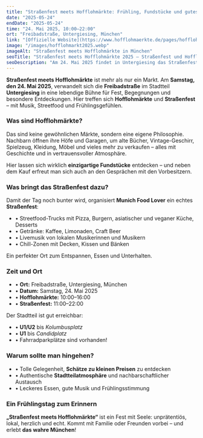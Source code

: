 ```yaml
---
title: "Straßenfest meets Hofflohmärkte: Frühling, Fundstücke und gutes Essen in Untergiesing"
date: "2025-05-24"
endDate: "2025-05-24"
time: "24. Mai 2025, 10:00–22:00"
ort: "Freibadstraße, Untergiesing, München"
link: "[Offizielle Website](https://www.hofflohmaerkte.de/pages/hofflohmarkte-munchen)"
image: "/images/hofflohmarkt2025.webp"
imageAlt: "Straßenfest meets Hofflohmärkte in München"
seoTitle: "Straßenfest meets Hofflohmärkte 2025 — Straßenfest und Hofflohmarkt in Untergiesing"
seoDescription: "Am 24. Mai 2025 findet in Untergiesing das Straßenfest meets Hofflohmärkte statt: Hofflohmarkt, Streetfood, Musik und Frühlingsstimmung."
---
```


**Straßenfest meets Hofflohmärkte** ist mehr als nur ein Markt. Am **Samstag, den 24. Mai 2025**, verwandelt sich die **Freibadstraße** im Stadtteil **Untergiesing** in eine lebendige Bühne für Fest, Begegnungen und besondere Entdeckungen. Hier treffen sich **Hofflohmärkte** und **Straßenfest** – mit Musik, Streetfood und Frühlingsgefühlen.

### Was sind Hofflohmärkte?
Das sind keine gewöhnlichen Märkte, sondern eine eigene Philosophie. Nachbarn öffnen ihre Höfe und Garagen, um alte Bücher, Vintage-Geschirr, Spielzeug, Kleidung, Möbel und vieles mehr zu verkaufen – alles mit Geschichte und in vertrauensvoller Atmosphäre.

Hier lassen sich wirklich **einzigartige Fundstücke** entdecken – und neben dem Kauf erfreut man sich auch an den Gesprächen mit den Vorbesitzern.

### Was bringt das Straßenfest dazu?
Damit der Tag noch bunter wird, organisiert **Munich Food Lover** ein echtes **Straßenfest**:

- • Streetfood-Trucks mit Pizza, Burgern, asiatischer und veganer Küche, Desserts
- • Getränke: Kaffee, Limonaden, Craft Beer
- • Livemusik von lokalen Musikerinnen und Musikern
- • Chill-Zonen mit Decken, Kissen und Bänken

Ein perfekter Ort zum Entspannen, Essen und Unterhalten.

### Zeit und Ort
- • **Ort:** Freibadstraße, Untergiesing, München  
- • **Datum:** Samstag, 24. Mai 2025  
- • **Hofflohmärkte:** 10:00–16:00  
- • **Straßenfest:** 11:00–22:00

Der Stadtteil ist gut erreichbar:
- • **U1/U2** bis *Kolumbusplatz*  
- • **U1** bis *Candidplatz*  
- • Fahrradparkplätze sind vorhanden!

### Warum sollte man hingehen?
- • Tolle Gelegenheit, **Schätze zu kleinen Preisen** zu entdecken
- • Authentische **Stadtteilatmosphäre** und nachbarschaftlicher Austausch
- • Leckeres Essen, gute Musik und Frühlingsstimmung

### Ein Frühlingstag zum Erinnern
**„Straßenfest meets Hofflohmärkte“** ist ein Fest mit Seele: unprätentiös, lokal, herzlich und echt. Kommt mit Familie oder Freunden vorbei – und erlebt **das wahre München**!
